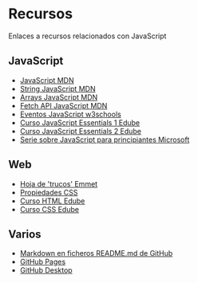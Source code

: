 # Recursos
Enlaces a recursos relacionados con JavaScript
## JavaScript
<ul>
  <li><a href='https://developer.mozilla.org/es/docs/Web/JavaScript'>JavaScript MDN</a></li>
  <li><a href='https://developer.mozilla.org/en-US/docs/Web/JavaScript/Reference/Global_Objects/String'>String JavaScript MDN</a></li>
  <li><a href='https://developer.mozilla.org/es/docs/Web/JavaScript/Reference/Global_Objects/Array'>Arrays JavaScript MDN</a></li>
  <li><a href='https://developer.mozilla.org/en-US/docs/Web/API/Fetch_API/Using_Fetch'>Fetch API JavaScript MDN</a></li>
  <li><a href='https://www.w3schools.com/jsref/dom_obj_event.asp'>Eventos JavaScript w3schools</a></li>
  <li><a href='https://edube.org/study/jse1'>Curso JavaScript Essentials 1 Edube</a></li>
  <li><a href='https://edube.org/study/jse2'>Curso JavaScript Essentials 2 Edube</a></li>
  <li><a href='https://learn.microsoft.com/es-es/shows/beginners-series-to-javascript/'>Serie sobre JavaScript para principiantes Microsoft</a></li>
</ul>

## Web
<ul>
  <li><a href='https://docs.emmet.io/cheat-sheet/'>Hoja de 'trucos' Emmet</a></li>
  <li><a href='https://www.w3schools.com/cssref/index.php'>Propiedades CSS</a></li>
  <li><a href='https://edube.org/study/html-essentials'>Curso HTML Edube</a></li>
  <li><a href='https://edube.org/study/css-essentials'>Curso CSS Edube</a></li>
</ul>

## Varios
<ul>
  <li><a href='https://docs.github.com/en/get-started/writing-on-github/getting-started-with-writing-and-formatting-on-github/basic-writing-and-formatting-syntax'>Markdown en ficheros README.md de GitHub</a></li>
  <li><a href='https://pages.github.com/'>GitHub Pages</a></li>
  <li><a href='https://github.com/apps/desktop'>GitHub Desktop</a></li>
</ul>
